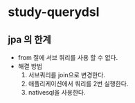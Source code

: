 # study-querydsl

## jpa 의 한계
- from 절에 서브 쿼리를 사용 할 수 없다.
- 해결 방법
    1. 서브쿼리를 join으로 변경한다.
    2. 애플리케이션에서 쿼리를 2번 실행한다.
    3. nativesql을 사용한다.